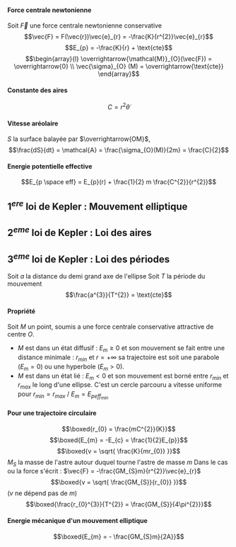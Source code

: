 #### Force centrale newtonienne
Soit $\vec{F}$ une force centrale newtonienne conservative
$$\vec{F} = F(\vec{r})\vec{e}_{r} = -\frac{K}{r^{2}}\vec{e}_{r}$$
$$E_{p} = -\frac{K}{r} + \text{cte}$$
$$\begin{array}{l}
\overrightarrow{\mathcal{M}}_{O}(\vec{F}) = \overrightarrow{0} \\
\vec{\sigma}_{O} (M) = \overrightarrow{\text{cte}}
\end{array}$$
#### Constante des aires
$$C = r^{2}\dot{\theta}$$

#### Vitesse aréolaire
$S$ la surface balayée par $\overrightarrow{OM}$,
$$\frac{dS}{dt} = \mathcal{A} = \frac{\sigma_{O}(M)}{2m} = \frac{C}{2}$$


#### Energie potentielle effective
$$E_{p \space eff} = E_{p}(r) + \frac{1}{2} m \frac{C^{2}}{r^{2}}$$
## $1^{ere}$ loi de Kepler : Mouvement elliptique
## $2^{eme}$ loi de Kepler : Loi des aires
## $3^{eme}$ loi de Kepler : Loi des périodes
Soit $a$ la distance du demi grand axe de l'ellipse
Soit $T$ la période du mouvement
$$\frac{a^{3}}{T^{2}} = \text{cte}$$

#### Propriété
Soit $M$ un point, soumis a une force centrale conservative attractive de centre $O$. 
- $M$ est dans un état diffusif :
  $E_{m}\geq0$ et son mouvement se fait entre une distance minimale : $r_{min}$ et $r = + \infty$ sa trajectoire est soit une parabole ($E_{m} = 0$) ou une hyperbole ($E_{m}>0$).
- $M$ est dans un état lié : $E_{m}<0$ et son mouvement est borné entre $r_{min}$ et $r_{max}$ le long d'une ellipse. C'est un cercle parcouru a vitesse uniforme pour $r_{min} = r_{max}$ / $E_{m} = E_{peff_{min}}$ 


#### Pour une trajectoire circulaire
$$\boxed{r_{0} = \frac{mC^{2}}{K}}$$
$$\boxed{E_{m} = -E_{c} = \frac{1}{2}E_{p}}$$
$$\boxed{v = \sqrt{ \frac{K}{mr_{0}} }}$$
$M_{S}$ la masse de l'astre autour duquel tourne l'astre de masse $m$
Dans le cas ou la force s'écrit : $\vec{F} = -\frac{GM_{S}m}{r^{2}}\vec{e}_{r}$
$$\boxed{v = \sqrt{ \frac{GM_{S}}{r_{0}} }}$$
($v$ ne dépend pas de $m$)
$$\boxed{\frac{r_{0}^{3}}{T^{2}} = \frac{GM_{S}}{4\pi^{2}}}$$

#### Energie mécanique d'un mouvement elliptique
$$\boxed{E_{m} = - \frac{GM_{S}m}{2A}}$$

